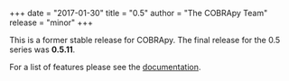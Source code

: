 +++
date = "2017-01-30"
title = "0.5"
author = "The COBRApy Team"
release = "minor"
+++

This is a former stable release for COBRApy. The final release for the 0.5 series was **0.5.11**.

For a list of features please see the
[documentation](https://cobrapy.readthedocs.org/en/stable/).
